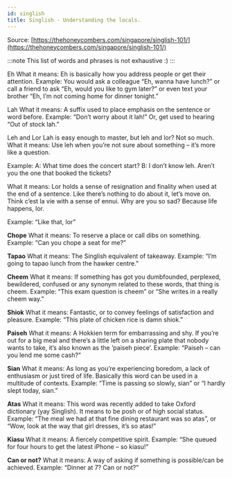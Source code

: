 ```yaml
---
id: singlish
title: Singlish - Understanding the locals.
---
```


Source: [https://thehoneycombers.com/singapore/singlish-101/](https://thehoneycombers.com/singapore/singlish-101/)

:::note
This list of words and phrases is not exhaustive :)
:::  

Eh
What it means: Eh is basically how you address people or get their attention.
Example: You would ask a colleague “Eh, wanna have lunch?” or call a friend to ask “Eh, would you like to gym later?” or even text your brother “Eh, I’m not coming home for dinner tonight.”

Lah
What it means: A suffix used to place emphasis on the sentence or word before.
Example: “Don’t worry about it lah!” Or, get used to hearing “Out of stock lah.”

  

Leh and Lor
Lah is easy enough to master, but leh and lor? Not so much.
What it means: Use leh when you’re not sure about something – it’s more like a question.

Example:
A: What time does the concert start?
B: I don’t know leh. Aren’t you the one that booked the tickets?

What it means: Lor holds a sense of resignation and finality when used at the end of a sentence. Like there’s nothing to do about it, let’s move on. Think c’est la vie with a sense of ennui. Why are you so sad? Because life happens, lor.

Example: “Like that, lor”

**Chope**
What it means: To reserve a place or call dibs on something.
Example: “Can you chope a seat for me?”

**Tapao**
What it means: The Singlish equivalent of takeaway.
Example: “I’m going to tapao lunch from the hawker centre.”

**Cheem**
What it means: If something has got you dumbfounded, perplexed, bewildered, confused or any synonym related to these words, that thing is cheem.
Example: “This exam question is cheem” or “She writes in a really cheem way.”

**Shiok**
What it means: Fantastic, or to convey feelings of satisfaction and pleasure.
Example: “This plate of chicken rice is damn shiok.”

**Paiseh**
What it means: A Hokkien term for embarrassing and shy. If you’re out for a big meal and there’s a little left on a sharing plate that nobody wants to take, it’s also known as the ‘paiseh piece’.
Example: “Paiseh – can you lend me some cash?”

**Sian**
What it means: As long as you’re experiencing boredom, a lack of enthusiasm or just tired of life. Basically this word can be used in a multitude of contexts.
Example: “Time is passing so slowly, sian” or “I hardly slept today, sian.”

**Atas**
What it means: This word was recently added to take Oxford dictionary (yay Singlish). It means to be posh or of high social status.
Example: “The meal we had at that fine dining restaurant was so atas”, or “Wow, look at the way that girl dresses, it’s so atas!”

**Kiasu**
What it means: A fiercely competitive spirit.
Example: “She queued for four hours to get the latest iPhone – so kiasu!”

**Can or not?**
What it means: A way of asking if something is possible/can be achieved.
Example: “Dinner at 7? Can or not?”
<!--stackedit_data:
eyJoaXN0b3J5IjpbNjIxMjU3OTI2LDQ3MjEzNDk0NV19
-->